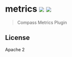 # metrics [![][travis_img]][travis_url] [![][npm_img]][npm_url]

> Compass Metrics Plugin

## License

Apache 2

[travis_img]: https://travis-ci.com/10gen/compass-metrics.svg?token=ezEB2TnpPiu7XLo6ByZp&branch=master
[travis_url]: https://travis-ci.com/10gen/compass-metrics
[npm_img]: https://img.shields.io/npm/v/@mongodb-js/compass-metrics.svg?style=flat-square
[npm_url]: https://www.npmjs.org/package/@mongodb-js/compass-metrics
